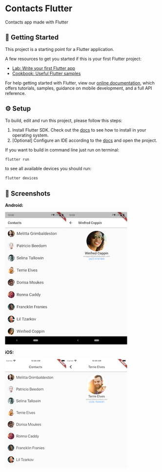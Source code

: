 # Contacts Flutter

Contacts app made with Flutter

## 📌 Getting Started

This project is a starting point for a Flutter application.

A few resources to get you started if this is your first Flutter project:

- [Lab: Write your first Flutter app](https://flutter.dev/docs/get-started/codelab)
- [Cookbook: Useful Flutter samples](https://flutter.dev/docs/cookbook)

For help getting started with Flutter, view our
[online documentation](https://flutter.dev/docs), which offers tutorials,
samples, guidance on mobile development, and a full API reference.

## ⚙️ Setup

To build, edit and run this project, please follow this steps:

1. Install Flutter SDK. Check out the [docs](https://flutter.dev/docs/get-started/install) to see how to install in your operating system.
2. \[Optional\] Configure an IDE according to the [docs](https://flutter.dev/docs/get-started/editor) and open the project.

If you want to build in command line just run on terminal:
```bash
flutter run
```
to see all available devices you should run:
```bash
flutter devices
```

## 📱 Screenshots

**Android:**

![](/screenshots/Flutter%20Android%201.png)![](/screenshots/Flutter%20Android%202.png)

**iOS:**

![](/screenshots/Flutter%20iOS%201.png)![](/screenshots/Flutter%20iOS%202.png)
```
